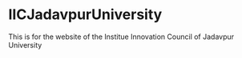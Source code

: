 # IICJadavpurUniversity
This is for the website of the Institue Innovation Council of Jadavpur University
